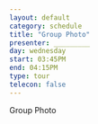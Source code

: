 ```yaml
---
layout: default
category: schedule
title: "Group Photo"
presenter: _________
day: wednesday
start: 03:45PM
end: 04:15PM
type: tour
telecon: false
---
```


Group Photo
